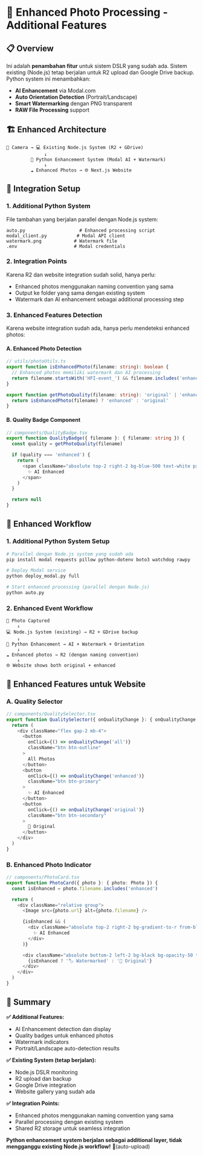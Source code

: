 # 🔗 Enhanced Photo Processing - Additional Features

## 📋 Overview

Ini adalah **penambahan fitur** untuk sistem DSLR yang sudah ada. Sistem existing (Node.js) tetap berjalan untuk R2 upload dan Google Drive backup. Python system ini menambahkan:

- **AI Enhancement** via Modal.com
- **Auto Orientation Detection** (Portrait/Landscape)
- **Smart Watermarking** dengan PNG transparent
- **RAW File Processing** support

## 🏗️ Enhanced Architecture

```
📸 Camera → 💻 Existing Node.js System (R2 + GDrive)
              ↓
         🐍 Python Enhancement System (Modal AI + Watermark)
              ↓
         ☁️ Enhanced Photos → 🌐 Next.js Website
```

## 🔧 Integration Setup

### 1. **Additional Python System**

File tambahan yang berjalan parallel dengan Node.js system:
```
auto.py                    # Enhanced processing script
modal_client.py           # Modal API client
watermark.png            # Watermark file
.env                     # Modal credentials
```

### 2. **Integration Points**

Karena R2 dan website integration sudah solid, hanya perlu:
- Enhanced photos menggunakan naming convention yang sama
- Output ke folder yang sama dengan existing system
- Watermark dan AI enhancement sebagai additional processing step

### 3. **Enhanced Features Detection**

Karena website integration sudah ada, hanya perlu mendeteksi enhanced photos:

#### A. Enhanced Photo Detection

```typescript
// utils/photoUtils.ts
export function isEnhancedPhoto(filename: string): boolean {
  // Enhanced photos memiliki watermark dan AI processing
  return filename.startsWith('HFI-event_') && filename.includes('enhanced')
}

export function getPhotoQuality(filename: string): 'original' | 'enhanced' {
  return isEnhancedPhoto(filename) ? 'enhanced' : 'original'
}
```

#### B. Quality Badge Component

```typescript
// components/QualityBadge.tsx
export function QualityBadge({ filename }: { filename: string }) {
  const quality = getPhotoQuality(filename)

  if (quality === 'enhanced') {
    return (
      <span className="absolute top-2 right-2 bg-blue-500 text-white px-2 py-1 rounded text-xs">
        ✨ AI Enhanced
      </span>
    )
  }

  return null
}
```

## 🚀 Enhanced Workflow

### 1. **Additional Python System Setup**

```bash
# Parallel dengan Node.js system yang sudah ada
pip install modal requests pillow python-dotenv boto3 watchdog rawpy

# Deploy Modal service
python deploy_modal.py full

# Start enhanced processing (parallel dengan Node.js)
python auto.py
```

### 2. **Enhanced Event Workflow**

```
📸 Photo Captured
    ↓
💻 Node.js System (existing) → R2 + GDrive backup
    ↓
🐍 Python Enhancement → AI + Watermark + Orientation
    ↓
☁️ Enhanced photos → R2 (dengan naming convention)
    ↓
🌐 Website shows both original + enhanced
```

## 📱 Enhanced Features untuk Website

### A. Quality Selector

```typescript
// components/QualitySelector.tsx
export function QualitySelector({ onQualityChange }: { onQualityChange: (quality: string) => void }) {
  return (
    <div className="flex gap-2 mb-4">
      <button
        onClick={() => onQualityChange('all')}
        className="btn btn-outline"
      >
        All Photos
      </button>
      <button
        onClick={() => onQualityChange('enhanced')}
        className="btn btn-primary"
      >
        ✨ AI Enhanced
      </button>
      <button
        onClick={() => onQualityChange('original')}
        className="btn btn-secondary"
      >
        📸 Original
      </button>
    </div>
  )
}
```

### B. Enhanced Photo Indicator

```typescript
// components/PhotoCard.tsx
export function PhotoCard({ photo }: { photo: Photo }) {
  const isEnhanced = photo.filename.includes('enhanced')

  return (
    <div className="relative group">
      <Image src={photo.url} alt={photo.filename} />

      {isEnhanced && (
        <div className="absolute top-2 right-2 bg-gradient-to-r from-blue-500 to-purple-500 text-white px-2 py-1 rounded-full text-xs">
          ✨ AI Enhanced
        </div>
      )}

      <div className="absolute bottom-2 left-2 bg-black bg-opacity-50 text-white px-2 py-1 rounded text-xs">
        {isEnhanced ? '🏷️ Watermarked' : '📸 Original'}
      </div>
    </div>
  )
}
```

## 🎯 Summary

**✅ Additional Features:**
- AI Enhancement detection dan display
- Quality badges untuk enhanced photos
- Watermark indicators
- Portrait/Landscape auto-detection results

**✅ Existing System (tetap berjalan):**
- Node.js DSLR monitoring
- R2 upload dan backup
- Google Drive integration
- Website gallery yang sudah ada

**✅ Integration Points:**
- Enhanced photos menggunakan naming convention yang sama
- Parallel processing dengan existing system
- Shared R2 storage untuk seamless integration

**Python enhancement system berjalan sebagai additional layer, tidak mengganggu existing Node.js workflow!** 🚀(auto-upload) 
